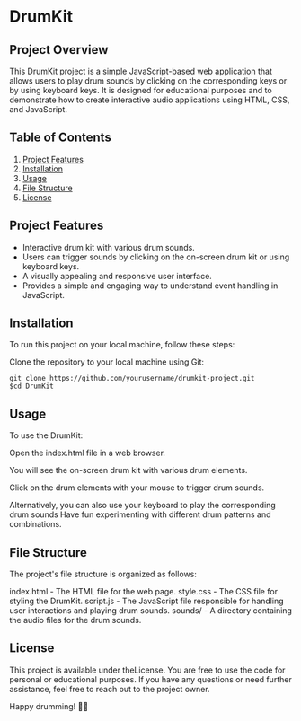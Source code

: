 # DrumKit

## Project Overview

This DrumKit project is a simple JavaScript-based web application that allows users to play drum sounds by clicking on the corresponding keys or by using keyboard keys. It is designed for educational purposes and to demonstrate how to create interactive audio applications using HTML, CSS, and JavaScript.

## Table of Contents

1. [Project Features](#project-features)
2. [Installation](#installation)
3. [Usage](#usage)
4. [File Structure](#file-structure)
5. [License](#license)

## Project Features

- Interactive drum kit with various drum sounds.
- Users can trigger sounds by clicking on the on-screen drum kit or using keyboard keys.
- A visually appealing and responsive user interface.
- Provides a simple and engaging way to understand event handling in JavaScript.

## Installation

To run this project on your local machine, follow these steps:

 Clone the repository to your local machine using Git:

   ```shell
   git clone https://github.com/yourusername/drumkit-project.git
   $cd DrumKit
```


## Usage
To use the DrumKit:

Open the index.html file in a web browser.

You will see the on-screen drum kit with various drum elements.

Click on the drum elements with your mouse to trigger drum sounds.

Alternatively, you can also use your keyboard to play the corresponding drum sounds
Have fun experimenting with different drum patterns and combinations.

## File Structure
The project's file structure is organized as follows:

index.html - The HTML file for the web page.
style.css - The CSS file for styling the DrumKit.
script.js - The JavaScript file responsible for handling user interactions and playing drum sounds.
sounds/ - A directory containing the audio files for the drum sounds.
## License
This project is available under theLicense. You are free to use the code for personal or educational purposes. 
If you have any questions or need further assistance, feel free to reach out to the project owner.

Happy drumming! 🥁🎶
